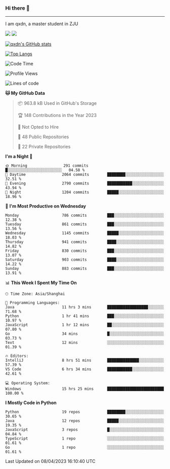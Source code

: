 ### Hi there 👋
---

I am qxdn, a master student in ZJU

[![](https://img.shields.io/badge/blog-qxdn-brightgreen?style=for-the-badge&logo=hexo)](https://qianxu.run) [![](https://img.shields.io/badge/bilibili-qxdn-ff69b4?style=for-the-badge&logo=Bilibili)](https://space.bilibili.com/11674667)


[![qxdn's GitHub stats](https://github-readme-stats.vercel.app/api?username=qxdn&count_private=true&show_icons=true)](https://github.com/qxdn)

[![Top Langs](https://github-readme-stats.vercel.app/api/top-langs/?username=qxdn&layout=compact)](https://github.com/qxdn)

<!--START_SECTION:waka-->
![Code Time](http://img.shields.io/badge/Code%20Time-958%20hrs%2052%20mins-blue)

![Profile Views](http://img.shields.io/badge/Profile%20Views-1-blue)

![Lines of code](https://img.shields.io/badge/From%20Hello%20World%20I%27ve%20Written-10.4%20million%20lines%20of%20code-blue)

**🐱 My GitHub Data** 

> 📦 963.8 kB Used in GitHub's Storage 
 > 
> 🏆 148 Contributions in the Year 2023
 > 
> 🚫 Not Opted to Hire
 > 
> 📜 48 Public Repositories 
 > 
> 🔑 22 Private Repositories 
 > 
**I'm a Night 🦉** 

```text
🌞 Morning                291 commits         █░░░░░░░░░░░░░░░░░░░░░░░░   04.58 % 
🌆 Daytime                2064 commits        ████████░░░░░░░░░░░░░░░░░   32.51 % 
🌃 Evening                2790 commits        ███████████░░░░░░░░░░░░░░   43.94 % 
🌙 Night                  1204 commits        █████░░░░░░░░░░░░░░░░░░░░   18.96 % 
```
📅 **I'm Most Productive on Wednesday** 

```text
Monday                   786 commits         ███░░░░░░░░░░░░░░░░░░░░░░   12.38 % 
Tuesday                  861 commits         ███░░░░░░░░░░░░░░░░░░░░░░   13.56 % 
Wednesday                1145 commits        █████░░░░░░░░░░░░░░░░░░░░   18.03 % 
Thursday                 941 commits         ████░░░░░░░░░░░░░░░░░░░░░   14.82 % 
Friday                   830 commits         ███░░░░░░░░░░░░░░░░░░░░░░   13.07 % 
Saturday                 903 commits         ████░░░░░░░░░░░░░░░░░░░░░   14.22 % 
Sunday                   883 commits         ███░░░░░░░░░░░░░░░░░░░░░░   13.91 % 
```


📊 **This Week I Spent My Time On** 

```text
🕑︎ Time Zone: Asia/Shanghai

💬 Programming Languages: 
Java                     11 hrs 3 mins       ██████████████████░░░░░░░   71.68 % 
Python                   1 hr 41 mins        ███░░░░░░░░░░░░░░░░░░░░░░   10.97 % 
JavaScript               1 hr 12 mins        ██░░░░░░░░░░░░░░░░░░░░░░░   07.80 % 
Go                       34 mins             █░░░░░░░░░░░░░░░░░░░░░░░░   03.73 % 
Text                     12 mins             ░░░░░░░░░░░░░░░░░░░░░░░░░   01.39 % 

🔥 Editors: 
IntelliJ                 8 hrs 51 mins       ██████████████░░░░░░░░░░░   57.39 % 
VS Code                  6 hrs 34 mins       ███████████░░░░░░░░░░░░░░   42.61 % 

💻 Operating System: 
Windows                  15 hrs 25 mins      █████████████████████████   100.00 % 
```

**I Mostly Code in Python** 

```text
Python                   19 repos            ████████░░░░░░░░░░░░░░░░░   30.65 % 
Java                     12 repos            █████░░░░░░░░░░░░░░░░░░░░   19.35 % 
JavaScript               3 repos             █░░░░░░░░░░░░░░░░░░░░░░░░   04.84 % 
TypeScript               1 repo              ░░░░░░░░░░░░░░░░░░░░░░░░░   01.61 % 
Go                       1 repo              ░░░░░░░░░░░░░░░░░░░░░░░░░   01.61 % 
```




 Last Updated on 08/04/2023 16:10:40 UTC
<!--END_SECTION:waka-->

<!--
**qxdn/qxdn** is a ✨ _special_ ✨ repository because its `README.md` (this file) appears on your GitHub profile.

Here are some ideas to get you started:

- 🔭 I’m currently working on ...
- 🌱 I’m currently learning ...
- 👯 I’m looking to collaborate on ...
- 🤔 I’m looking for help with ...
- 💬 Ask me about ...
- 📫 How to reach me: ...
- 😄 Pronouns: ...
- ⚡ Fun fact: ...
-->
